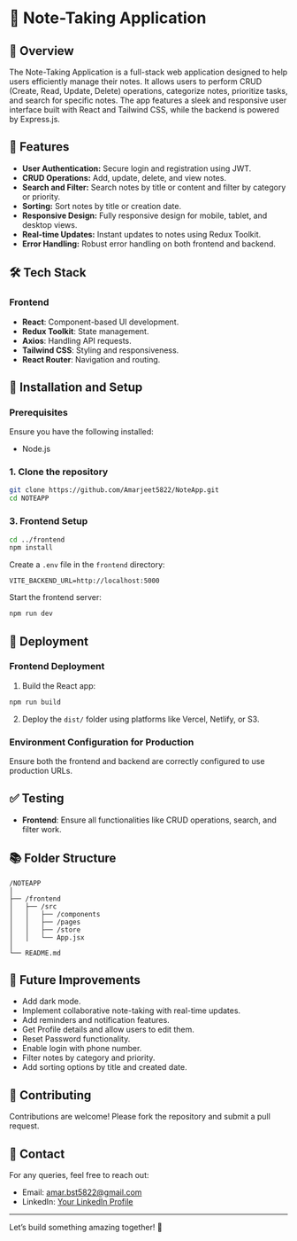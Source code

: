 # 📝 Note-Taking Application

## 🌟 Overview
The Note-Taking Application is a full-stack web application designed to help users efficiently manage their notes. It allows users to perform CRUD (Create, Read, Update, Delete) operations, categorize notes, prioritize tasks, and search for specific notes. The app features a sleek and responsive user interface built with React and Tailwind CSS, while the backend is powered by Express.js.

## 🚀 Features
- **User Authentication:** Secure login and registration using JWT.
- **CRUD Operations:** Add, update, delete, and view notes.
- **Search and Filter:** Search notes by title or content and filter by category or priority.
- **Sorting:** Sort notes by title or creation date.
- **Responsive Design:** Fully responsive design for mobile, tablet, and desktop views.
- **Real-time Updates:** Instant updates to notes using Redux Toolkit.
- **Error Handling:** Robust error handling on both frontend and backend.

## 🛠️ Tech Stack
### Frontend
- **React**: Component-based UI development.
- **Redux Toolkit**: State management.
- **Axios**: Handling API requests.
- **Tailwind CSS**: Styling and responsiveness.
- **React Router**: Navigation and routing.

## 🔧 Installation and Setup
### Prerequisites
Ensure you have the following installed:
- Node.js

### 1. Clone the repository
```bash
git clone https://github.com/Amarjeet5822/NoteApp.git
cd NOTEAPP
```

### 3. Frontend Setup
```bash
cd ../frontend
npm install
```
Create a `.env` file in the `frontend` directory:
```env
VITE_BACKEND_URL=http://localhost:5000
```
Start the frontend server:
```bash
npm run dev
```

## 🚀 Deployment
### Frontend Deployment
1. Build the React app:
```bash
npm run build
```
2. Deploy the `dist/` folder using platforms like Vercel, Netlify, or S3.


### Environment Configuration for Production
Ensure both the frontend and backend are correctly configured to use production URLs.

## ✅ Testing
- **Frontend**: Ensure all functionalities like CRUD operations, search, and filter work.

## 📚 Folder Structure
```
/NOTEAPP
│
├── /frontend
│   ├── /src
│   │   ├── /components
│   │   ├── /pages
│   │   ├── /store
│   │   └── App.jsx
│
└── README.md
```

## 🎯 Future Improvements
- Add dark mode.
- Implement collaborative note-taking with real-time updates.
- Add reminders and notification features.
- Get Profile details and allow users to edit them.
- Reset Password functionality.
- Enable login with phone number.
- Filter notes by category and priority.
- Add sorting options by title and created date.

## 🙌 Contributing
Contributions are welcome! Please fork the repository and submit a pull request.

## 📧 Contact
For any queries, feel free to reach out:
- Email: amar.bst5822@gmail.com
- LinkedIn: [Your LinkedIn Profile](https://www.linkedin.com/in/amarjeet-gupta050/)

---

Let’s build something amazing together! 🚀

